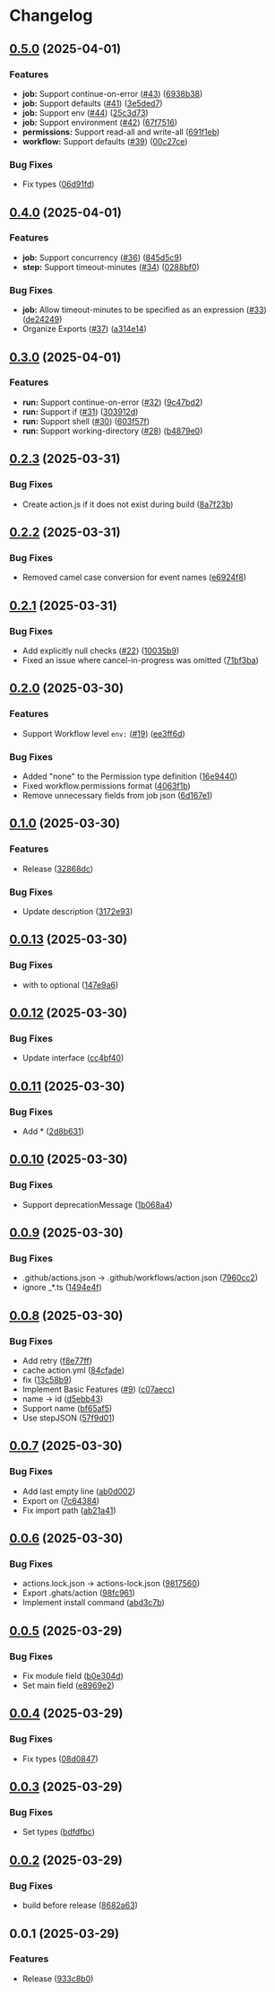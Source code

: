 # Changelog

## [0.5.0](https://github.com/koki-develop/ghats/compare/v0.4.0...v0.5.0) (2025-04-01)


### Features

* **job:** Support continue-on-error ([#43](https://github.com/koki-develop/ghats/issues/43)) ([6938b38](https://github.com/koki-develop/ghats/commit/6938b38aa34f31b606cc57a65f2060dfded1b232))
* **job:** Support defaults ([#41](https://github.com/koki-develop/ghats/issues/41)) ([3e5ded7](https://github.com/koki-develop/ghats/commit/3e5ded70f2631cc57180b338ed76d9812b5e8f01))
* **job:** Support env ([#44](https://github.com/koki-develop/ghats/issues/44)) ([25c3d73](https://github.com/koki-develop/ghats/commit/25c3d73f53a7aa7a85d6e45e71a5325e66e8979a))
* **job:** Support environment ([#42](https://github.com/koki-develop/ghats/issues/42)) ([67f7516](https://github.com/koki-develop/ghats/commit/67f751688528dfcd0c0b5452b6461594d674d734))
* **permissions:** Support read-all and write-all ([691f1eb](https://github.com/koki-develop/ghats/commit/691f1eb1c6360373efa79cc66588884283b0e612))
* **workflow:** Support defaults ([#39](https://github.com/koki-develop/ghats/issues/39)) ([00c27ce](https://github.com/koki-develop/ghats/commit/00c27ceaa8865fe62d307015c236e5d4ef7ddbfc))


### Bug Fixes

* Fix types ([06d91fd](https://github.com/koki-develop/ghats/commit/06d91fd1f1c29eb745e51660d83e529071b167cf))

## [0.4.0](https://github.com/koki-develop/ghats/compare/v0.3.0...v0.4.0) (2025-04-01)


### Features

* **job:** Support concurrency ([#36](https://github.com/koki-develop/ghats/issues/36)) ([845d5c9](https://github.com/koki-develop/ghats/commit/845d5c9c0ed5eb7fe460d3550da2a86f21f79692))
* **step:** Support timeout-minutes ([#34](https://github.com/koki-develop/ghats/issues/34)) ([0288bf0](https://github.com/koki-develop/ghats/commit/0288bf0c96979ba76343f78e13ec73fdabb8648d))


### Bug Fixes

* **job:** Allow timeout-minutes to be specified as an expression ([#33](https://github.com/koki-develop/ghats/issues/33)) ([de24249](https://github.com/koki-develop/ghats/commit/de242491ae5c39304513e53917e1d11a7034c64b))
* Organize Exports ([#37](https://github.com/koki-develop/ghats/issues/37)) ([a314e14](https://github.com/koki-develop/ghats/commit/a314e14afbfd52cfb85eae9721c6e69a023888c1))

## [0.3.0](https://github.com/koki-develop/ghats/compare/v0.2.3...v0.3.0) (2025-04-01)


### Features

* **run:** Support continue-on-error ([#32](https://github.com/koki-develop/ghats/issues/32)) ([9c47bd2](https://github.com/koki-develop/ghats/commit/9c47bd2bf0d0af7373aadf651b11f52304613265))
* **run:** Support if ([#31](https://github.com/koki-develop/ghats/issues/31)) ([303912d](https://github.com/koki-develop/ghats/commit/303912d32cd245b768d35080e26fe1201802de29))
* **run:** Support shell ([#30](https://github.com/koki-develop/ghats/issues/30)) ([603f57f](https://github.com/koki-develop/ghats/commit/603f57facb20c932d235037509da266c4e452d1c))
* **run:** Support working-directory ([#28](https://github.com/koki-develop/ghats/issues/28)) ([b4879e0](https://github.com/koki-develop/ghats/commit/b4879e0b95ef54bf9be225454da6a979ea4f009b))

## [0.2.3](https://github.com/koki-develop/ghats/compare/v0.2.2...v0.2.3) (2025-03-31)


### Bug Fixes

* Create action.js if it does not exist during build ([8a7f23b](https://github.com/koki-develop/ghats/commit/8a7f23ba23b5b6c53e2a169f39b034933cdbc265))

## [0.2.2](https://github.com/koki-develop/ghats/compare/v0.2.1...v0.2.2) (2025-03-31)


### Bug Fixes

* Removed camel case conversion for event names ([e6924f8](https://github.com/koki-develop/ghats/commit/e6924f88ee4e648607ca5ab0023e0edef3d16dd2))

## [0.2.1](https://github.com/koki-develop/ghats/compare/v0.2.0...v0.2.1) (2025-03-31)


### Bug Fixes

* Add explicitly null checks ([#22](https://github.com/koki-develop/ghats/issues/22)) ([10035b9](https://github.com/koki-develop/ghats/commit/10035b9fd76eee512d3972fb563099d7c3bae014))
* Fixed an issue where cancel-in-progress was omitted ([71bf3ba](https://github.com/koki-develop/ghats/commit/71bf3bac960dc5558ad41b540abe6a2c71a4e6eb))

## [0.2.0](https://github.com/koki-develop/ghats/compare/v0.1.0...v0.2.0) (2025-03-30)


### Features

* Support Workflow level `env:` ([#19](https://github.com/koki-develop/ghats/issues/19)) ([ee3ff6d](https://github.com/koki-develop/ghats/commit/ee3ff6df7b1d4f90fd32cc8c3025ceb1ed191d08))


### Bug Fixes

* Added "none" to the Permission type definition ([16e9440](https://github.com/koki-develop/ghats/commit/16e944088017ca9d6d8a3831b6892dd200652dff))
* Fixed workflow.permissions format ([4063f1b](https://github.com/koki-develop/ghats/commit/4063f1bee247d1237e16ca8d26c69a49ba5e5c1c))
* Remove unnecessary fields from job json ([6d167e1](https://github.com/koki-develop/ghats/commit/6d167e18ab62841185802a759dd6995ef6ed366a))

## [0.1.0](https://github.com/koki-develop/ghats/compare/v0.0.13...v0.1.0) (2025-03-30)


### Features

* Release ([32868dc](https://github.com/koki-develop/ghats/commit/32868dce9ef4b7860784a71863315e390b1e2323))


### Bug Fixes

* Update description ([3172e93](https://github.com/koki-develop/ghats/commit/3172e93ad93fd8d1ced8b5a64fd8dcfe6e32d837))

## [0.0.13](https://github.com/koki-develop/ghats/compare/v0.0.12...v0.0.13) (2025-03-30)


### Bug Fixes

* with to optional ([147e9a6](https://github.com/koki-develop/ghats/commit/147e9a6dcfadf18bbd87e741e3f0ad2f5e7947db))

## [0.0.12](https://github.com/koki-develop/ghats/compare/v0.0.11...v0.0.12) (2025-03-30)


### Bug Fixes

* Update interface ([cc4bf40](https://github.com/koki-develop/ghats/commit/cc4bf407c9fdd29faaee21790a5e3fc31d939a01))

## [0.0.11](https://github.com/koki-develop/ghats/compare/v0.0.10...v0.0.11) (2025-03-30)


### Bug Fixes

* Add * ([2d8b631](https://github.com/koki-develop/ghats/commit/2d8b63108b75c00d725482990ad7d5ebd22b6069))

## [0.0.10](https://github.com/koki-develop/ghats/compare/v0.0.9...v0.0.10) (2025-03-30)


### Bug Fixes

* Support deprecationMessage ([1b068a4](https://github.com/koki-develop/ghats/commit/1b068a442730df8a441c64db3fdb75debcdad316))

## [0.0.9](https://github.com/koki-develop/ghats/compare/v0.0.8...v0.0.9) (2025-03-30)


### Bug Fixes

* .github/actions.json -&gt; .github/workflows/action.json ([7960cc2](https://github.com/koki-develop/ghats/commit/7960cc2e7bcde63235cb25b6173446e3b4c2b69d))
* ignore _*.ts ([1494e4f](https://github.com/koki-develop/ghats/commit/1494e4f0b9fddaf6964ce610fcc128e37b21a5d3))

## [0.0.8](https://github.com/koki-develop/ghats/compare/v0.0.7...v0.0.8) (2025-03-30)


### Bug Fixes

* Add retry ([f8e77ff](https://github.com/koki-develop/ghats/commit/f8e77ff96fe42ab11bfd8d2806faeda0194336c8))
* cache action.yml ([84cfade](https://github.com/koki-develop/ghats/commit/84cfade0e4afa3315e10d4b6a8d1241269887a1b))
* fix ([13c58b9](https://github.com/koki-develop/ghats/commit/13c58b9617979537a4fb6ce70c911b54ffb3744e))
* Implement Basic Features ([#9](https://github.com/koki-develop/ghats/issues/9)) ([c07aecc](https://github.com/koki-develop/ghats/commit/c07aecc01e45ad5b938fe823b8e4838a75fd7e44))
* name -&gt; id ([d5ebb43](https://github.com/koki-develop/ghats/commit/d5ebb431e3b3c4ded2d2349651c2d2e2640a8f11))
* Support name ([bf65af5](https://github.com/koki-develop/ghats/commit/bf65af5d26492dc91b01ff26c996c126eef253a7))
* Use stepJSON ([57f9d01](https://github.com/koki-develop/ghats/commit/57f9d01fc7de7402b94ae8177e66d473d2303cb7))

## [0.0.7](https://github.com/koki-develop/ghats/compare/v0.0.6...v0.0.7) (2025-03-30)


### Bug Fixes

* Add last empty line ([ab0d002](https://github.com/koki-develop/ghats/commit/ab0d0027ee113b06e68e69de4b4e5aa6723be42a))
* Export on ([7c64384](https://github.com/koki-develop/ghats/commit/7c64384eef48dce388dcb5212d270d5e4b9df1f6))
* Fix import path ([ab21a41](https://github.com/koki-develop/ghats/commit/ab21a41abc0833acc28941d9ceee3f083cf040b5))

## [0.0.6](https://github.com/koki-develop/ghats/compare/v0.0.5...v0.0.6) (2025-03-30)


### Bug Fixes

* actions.lock.json -&gt; actions-lock.json ([9817560](https://github.com/koki-develop/ghats/commit/98175603f4eac3e8f919172a07eeb62fdf65250b))
* Export .ghats/action ([98fc961](https://github.com/koki-develop/ghats/commit/98fc961dc10652c686e0c61f3bfe00f9982a120b))
* Implement install command ([abd3c7b](https://github.com/koki-develop/ghats/commit/abd3c7bd034b6655d30b17eeaea8ed12eb288afb))

## [0.0.5](https://github.com/koki-develop/ghats/compare/v0.0.4...v0.0.5) (2025-03-29)


### Bug Fixes

* Fix module field ([b0e304d](https://github.com/koki-develop/ghats/commit/b0e304de941a5711bff958d6b9283ca5940d2746))
* Set main field ([e8969e2](https://github.com/koki-develop/ghats/commit/e8969e29abfd8159b6be32ac72de7d0a3391c274))

## [0.0.4](https://github.com/koki-develop/ghats/compare/v0.0.3...v0.0.4) (2025-03-29)


### Bug Fixes

* Fix types ([08d0847](https://github.com/koki-develop/ghats/commit/08d084706ef7b683972280dab5bd0cfeecba041e))

## [0.0.3](https://github.com/koki-develop/ghats/compare/v0.0.2...v0.0.3) (2025-03-29)


### Bug Fixes

* Set types ([bdfdfbc](https://github.com/koki-develop/ghats/commit/bdfdfbc3e70ee2d6bc6e67e321e8c75cddb4c4f5))

## [0.0.2](https://github.com/koki-develop/ghats/compare/v0.0.1...v0.0.2) (2025-03-29)


### Bug Fixes

* build before release ([8682a63](https://github.com/koki-develop/ghats/commit/8682a632c9c5bc176bbe64c72d814bd949a39993))

## 0.0.1 (2025-03-29)


### Features

* Release ([933c8b0](https://github.com/koki-develop/ghats/commit/933c8b0d534374f48c0b5052ab8f9e636170a278))
